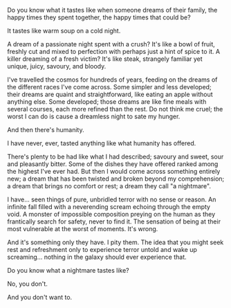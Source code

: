 Do you know what it tastes like when someone dreams of their family, the happy times they spent together, the happy times that could be?

It tastes like warm soup on a cold night.

A dream of a passionate night spent with a crush? It's like a bowl of fruit, freshly cut and mixed to perfection with perhaps just a hint of spice to it. A killer dreaming of a fresh victim? It's like steak, strangely familiar yet unique, juicy, savoury, and bloody.

I've travelled the cosmos for hundreds of years, feeding on the dreams of the different races I've come across. Some simpler and less developed; their dreams are quaint and straightforward, like eating an apple without anything else. Some developed; those dreams are like fine meals with several courses, each more refined than the rest. Do not think me cruel; the worst I can do is cause a dreamless night to sate my hunger.

And then there's humanity.

I have never, ever, tasted anything like what humanity has offered.

There's plenty to be had like what I had described; savoury and sweet, sour and pleasantly bitter. Some of the dishes they have offered ranked among the highest I've ever had. But then I would come across something entirely new; a dream that has been twisted and broken beyond my comprehension; a dream that brings no comfort or rest; a dream they call "a nightmare".

I have... seen things of pure, unbridled terror with no sense or reason. An infinite fall filled with a neverending scream echoing through the empty void. A monster of impossible composition preying on the human as they frantically search for safety, never to find it. The sensation of being at their most vulnerable at the worst of moments. It's wrong.

And it's something only they have. I pity them. The idea that you might seek rest and refreshment only to experience terror untold and wake up screaming... nothing in the galaxy should ever experience that.

Do you know what a nightmare tastes like?

No, you don't.

And you don't want to.
